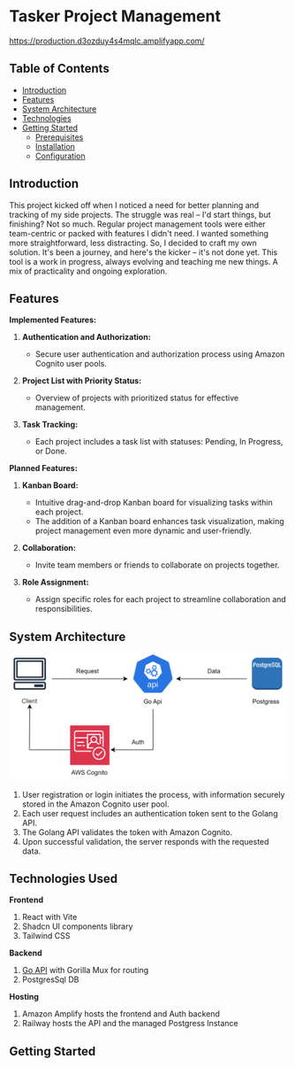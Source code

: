 # Tasker Project Management
  https://production.d3ozduy4s4mqlc.amplifyapp.com/

## Table of Contents

- [Introduction](#introduction)
- [Features](#features)
- [System Architecture](#system-architecture)
- [Technologies](#technologies-used)
- [Getting Started](#getting-started)
  - [Prerequisites](#prerequisites)
  - [Installation](#installation)
  - [Configuration](#configuration)


## Introduction

This project kicked off when I noticed a need for better planning and tracking of my side projects. The struggle was real – I'd start things, but finishing? Not so much. Regular project management tools were either team-centric or packed with features I didn't need. I wanted something more straightforward, less distracting. So, I decided to craft my own solution. It's been a journey,  and here's the kicker – it's not done yet. This tool is a work in progress, always evolving and teaching me new things. A mix of practicality and ongoing exploration.
## Features

**Implemented Features:**

1. **Authentication and Authorization:**
   - Secure user authentication and authorization process using Amazon Cognito user pools.

2. **Project List with Priority Status:**
   - Overview of projects with prioritized status for effective management.

3. **Task Tracking:**
   - Each project includes a task list with statuses: Pending, In Progress, or Done.



**Planned Features:**

1. **Kanban Board:**
   - Intuitive drag-and-drop Kanban board for visualizing tasks within each project.
   - The addition of a Kanban board enhances task visualization, making project management even more dynamic and user-friendly.

2. **Collaboration:**
   - Invite team members or friends to collaborate on projects together.

3. **Role Assignment:**
   - Assign specific roles for each project to streamline collaboration and responsibilities.


## System Architecture

![System Architecture Diagram](https://github.com/Desgue/tasker/blob/main/public/tasker-diagram2.drawio.svg)

1. User registration or login initiates the process, with information securely stored in the Amazon Cognito user pool.
2. Each user request includes an authentication token sent to the Golang API.
3. The Golang API validates the token with Amazon Cognito.
4. Upon successful validation, the server responds with the requested data.

## Technologies Used
**Frontend**
1. React with Vite
2. Shadcn UI components library
3. Tailwind CSS

**Backend**
1. [Go API](https://github.com/Desgue/ttracker-api) with Gorilla Mux for routing
2. PostgresSql DB

**Hosting**
1. Amazon Amplify hosts the frontend and Auth backend
2. Railway hosts the API and the managed Postgress Instance

## Getting Started




